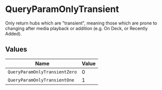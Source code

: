 # QueryParamOnlyTransient

Only return hubs which are "transient", meaning those which are prone to changing after media playback or addition (e.g. On Deck, or Recently Added).


## Values

| Name                          | Value                         |
| ----------------------------- | ----------------------------- |
| `QueryParamOnlyTransientZero` | 0                             |
| `QueryParamOnlyTransientOne`  | 1                             |